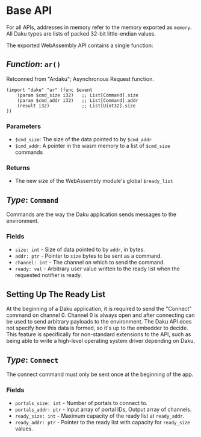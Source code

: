 # Base API

For all APIs, addresses in memory refer to the memory exported as `memory`.
All Daku types are lists of packed 32-bit little-endian values.

The exported WebAssembly API contains a single function:

## *Function*: `ar()`

Retconned from "Ardaku"; Asynchronous Request function.

```wat
(import "daku" "ar" (func $event
    (param $cmd_size i32)   ;; List[Command].size
    (param $cmd_addr i32)   ;; List[Command].addr
    (result i32)            ;; List[Uint32].size 
))
```

### Parameters

 - `$cmd_size`: The size of the data pointed to by `$cmd_addr`
 - `$cmd_addr`: A pointer in the wasm memory to a list of `$cmd_size` commands

### Returns

 - The new size of the WebAssembly module's global `$ready_list`

## *Type*: `Command`

Commands are the way the Daku application sends messages to the environment.

### Fields

 - `size: int` - Size of data pointed to by `addr`, in bytes.
 - `addr: ptr` - Pointer to `size` bytes to be sent as a command.
 - `channel: int` - The channel on which to send the command.
 - `ready: val` - Arbitrary user value written to the ready list when the
   requested notifier is ready.

## Setting Up The Ready List

At the beginning of a Daku application, it is required to send the "Connect"
command on channel 0.  Channel 0 is always open and after connecting can be used
to send arbitrary payloads to the environment.  The Daku API does not specify
how this data is formed, so it's up to the embedder to decide.  This feature is
specifically for non-standard extensions to the API, such as being able to write
a high-level operating system driver depending on Daku.

## *Type*: `Connect`

The connect command must only be sent once at the beginning of the app.

### Fields

 - `portals_size: int` - Number of portals to connect to.
 - `portals_addr: ptr` - Input array of portal IDs, Output array of channels. 
 - `ready_size: int` - Maximum capacity of the ready list at `ready_addr`.
 - `ready_addr: ptr` - Pointer to the ready list with capacity for `ready_size`
   values.
